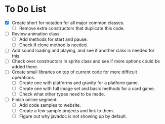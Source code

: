 # To Do List
- [x] Create short for notation for all major common classes.
  - [ ] Remove extra constructors that duplicate this code.
- [ ] Review animation class
  - [ ] Add methods for start and pause.
  - [ ] Check if clone method is needed.
- [ ] Add sound loading and playing, and see if another class is needed for this.
- [ ] Check over constructors in sprite class and see if more options could be added there.
- [ ] Create small libraries on top of current code for more difficult operations.
  - [ ] Create one with platforms and gravity for a platform game.
  - [ ] Create one with full image set and basic methods for a card game.
  - [ ] Check what other types need to be made.
- [ ] Finish online segment.
  - [ ] Add code samples to website.
  - [ ] Create a few sample projects and link to them.
  - [ ] Figure out why javadoc is not showing up by default.
